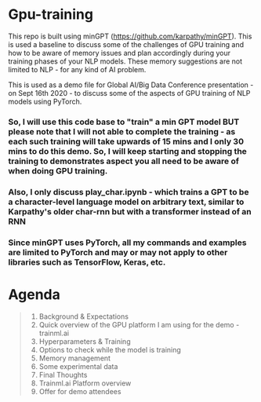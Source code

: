 # Gpu-training

This repo is built using minGPT (https://github.com/karpathy/minGPT). 
This is used a baseline to discuss some of the challenges of GPU training and how to be aware of memory issues and plan accordingly during your training phases of your NLP models. These memory suggestions are not limited to NLP - for any kind of AI problem. 

This is used as a demo file for Global AI/Big Data Conference presentation - on Sept 16th 2020 - to discuss some of the aspects of GPU training of NLP models using PyTorch.

### So, I will use this code base to "train" a min GPT model BUT please note that I will not able to complete the training - as each such training will take upwards of 15 mins and I only 30 mins to do this demo. So, I will keep starting and stopping the training to demonstrates aspect you all need to be aware of when doing GPU training.

### Also, I only discuss play_char.ipynb - which trains a GPT to be a character-level language model on arbitrary text, similar to Karpathy's older char-rnn but with a transformer instead of an RNN

### Since minGPT uses PyTorch, all my commands and examples are limited to PyTorch and may or may not apply to other libraries such as TensorFlow, Keras, etc.


# Agenda

> 1. Background & Expectations
> 2. Quick overview of the GPU platform I am using for the demo - trainml.ai
> 3. Hyperparameters & Training
> 4. Options to check while the model is training
> 5. Memory management
> 6. Some experimental data
> 7. Final Thoughts
> 8. Trainml.ai Platform overview
> 9. Offer for demo attendees
